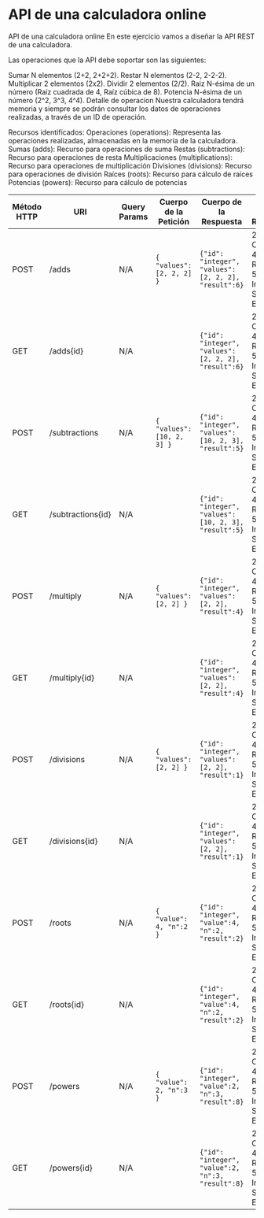 # API de una calculadora online

API de una calculadora online
En este ejercicio vamos a diseñar la API REST de una calculadora.

Las operaciones que la API debe soportar son las siguientes:

Sumar N elementos (2+2, 2+2+2).
Restar N elementos (2-2, 2-2-2).
Multiplicar 2 elementos (2x2).
Dividir 2 elementos (2/2).
Raiz N-ésima de un número (Raíz cuadrada de 4, Raíz cúbica de 8).
Potencia N-ésima de un número (2^2, 3^3, 4^4).
Detalle de operacion
Nuestra calculadora tendrá memoria y siempre se podrán consultar los datos de operaciones realizadas, a través de un ID de operación.

Recursos identificados:
Operaciones (operations): Representa las operaciones realizadas, almacenadas en la memoria de la calculadora.
Sumas (adds): Recurso para operaciones de suma
Restas (subtractions): Recurso para operaciones de resta
Multiplicaciones (multiplications): Recurso para operaciones de multiplicación
Divisiones (divisions): Recurso para operaciones de división
Raíces (roots): Recurso para cálculo de raíces
Potencias (powers): Recurso para cálculo de potencias


| Método HTTP | URI               | Query Params | Cuerpo de la Petición      | Cuerpo de la Respuesta                                                              | Códigos de Respuesta                                     |
|-------------|-------------------|--------------|----------------------------|-------------------------------------------------------------------------------------|----------------------------------------------------------|
| POST        | /adds             | N/A          | `{ "values": [2, 2, 2] }`  | `{"id": "integer", "values": [2, 2, 2], "result":6}`                                | 201 Created<br/>400 Bad Request<br/>500 Internal Server Error |
| GET         | /adds{id}         | N/A          |                            | `{"id": "integer", "values": [2, 2, 2], "result":6}`                                | 201 Created<br/>400 Bad Request<br/>500 Internal Server Error |
| POST        | /subtractions     | N/A          | `{ "values": [10, 2, 3] }` | `{"id": "integer", "values": [10, 2, 3], "result":5}`                               | 201 Created<br/>400 Bad Request<br/>500 Internal Server Error |
| GET         | /subtractions{id} | N/A          |                            | `{"id": "integer", "values": [10, 2, 3], "result":5}`                               | 201 Created<br/>400 Bad Request<br/>500 Internal Server Error |
| POST        | /multiply         | N/A          | `{ "values": [2, 2] }`     | `{"id": "integer", "values": [2, 2], "result":4}`                                   | 201 Created<br/>400 Bad Request<br/>500 Internal Server Error |
| GET         | /multiply{id}     | N/A          |                            | `{"id": "integer", "values": [2, 2], "result":4}`                                   | 201 Created<br/>400 Bad Request<br/>500 Internal Server Error |
| POST        | /divisions        | N/A          | `{ "values": [2, 2] }`     | `{"id": "integer", "values": [2, 2], "result":1}`                                   | 201 Created<br/>400 Bad Request<br/>500 Internal Server Error |
| GET         | /divisions{id}    | N/A          |                            | `{"id": "integer", "values": [2, 2], "result":1}`                                   | 201 Created<br/>400 Bad Request<br/>500 Internal Server Error |
| POST        | /roots            | N/A          | `{ "value": 4, "n":2 }`    | `{"id": "integer", "value":4, "n":2, "result":2}`                                   | 201 Created<br/>400 Bad Request<br/>500 Internal Server Error |
| GET         | /roots{id}        | N/A          |                            | `{"id": "integer", "value":4, "n":2, "result":2}`                                   | 201 Created<br/>400 Bad Request<br/>500 Internal Server Error |
| POST        | /powers           | N/A          | `{ "value": 2, "n":3 }`    | `{"id": "integer", "value":2, "n":3, "result":8}`                                   | 201 Created<br/>400 Bad Request<br/>500 Internal Server Error |
| GET         | /powers{id}       | N/A          |                            | `{"id": "integer", "value":2, "n":3, "result":8}`                                   | 201 Created<br/>400 Bad Request<br/>500 Internal Server Error |

